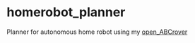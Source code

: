 # homerobot_planner
Planner for autonomous home robot using my [open_ABCrover](https://github.com/KTD-prototype/open_abcrover)
